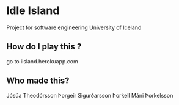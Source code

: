 # Idle Island
Project for software engineering University of Iceland

## How do I play this ?
go to iisland.herokuapp.com

## Who made this?
Jósúa Theodórsson
Þorgeir Sigurðarsson
Þorkell Máni Þorkelsson

